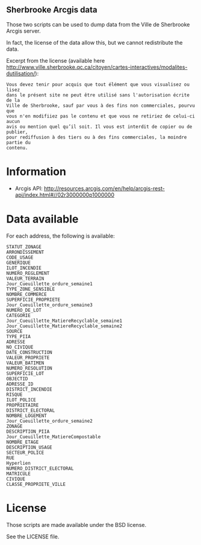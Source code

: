 Sherbrooke Arcgis data
----------------------

Those two scripts can be used to dump data from the Ville de Sherbrooke Arcgis
server.

In fact, the license of the data allow this, but we cannot redistribute the
data.

Excerpt from the license (available here http://www.ville.sherbrooke.qc.ca/citoyen/cartes-interactives/modalites-dutilisation/):
```
Vous devez tenir pour acquis que tout élément que vous visualisez ou lisez
dans le présent site ne peut être utilisé sans l'autorisation écrite de la
Ville de Sherbrooke, sauf par vous à des fins non commerciales, pourvu que
vous n'en modifiiez pas le contenu et que vous ne retiriez de celui-ci aucun
avis ou mention quel qu’il soit. Il vous est interdit de copier ou de publier,
pour rediffusion à des tiers ou à des fins commerciales, la moindre partie du
contenu.
```

Information
===========

* Arcgis API: http://resources.arcgis.com/en/help/arcgis-rest-api/index.html#//02r3000000p1000000

Data available
==============

For each address, the following is available:

```
STATUT_ZONAGE
ARRONDISSEMENT
CODE_USAGE
GENERIQUE
ILOT_INCENDIE
NUMERO_REGLEMENT
VALEUR_TERRAIN
Jour_Cueuillette_ordure_semaine1
TYPE_ZONE_SENSIBLE
NOMBRE_COMMERCE
SUPERFICIE_PROPRIETE
Jour_Cueuillette_ordure_semaine3
NUMERO_DE_LOT
CATEGORIE
Jour_Cueuillette_MatiereRecyclable_semaine1
Jour_Cueuillette_MatiereRecyclable_semaine2
SOURCE
TYPE_PIIA
ADRESSE
NO_CIVIQUE
DATE_CONSTRUCTION
VALEUR_PROPRIETE
VALEUR_BATIMEN
NUMERO_RESOLUTION
SUPERFICIE_LOT
OBJECTID
ADRESSE_ID
DISTRICT_INCENDIE
RISQUE
ILOT_POLICE
PROPRIETAIRE
DISTRICT_ELECTORAL
NOMBRE_LOGEMENT
Jour_Cueuillette_ordure_semaine2
ZONAGE
DESCRIPTION_PIIA
Jour_Cueuillette_MatiereCompostable
NOMBRE_ETAGE
DESCRIPTION_USAGE
SECTEUR_POLICE
RUE
Hyperlien
NUMERO_DISTRICT_ELECTORAL
MATRICULE
CIVIQUE
CLASSE_PROPRIETE_VILLE
```

License
=======

Those scripts are made available under the BSD license.

See the LICENSE file.
